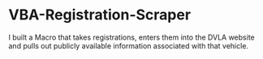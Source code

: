 # VBA-Registration-Scraper
I built a Macro that takes registrations, enters them into the DVLA website and pulls out publicly available information associated with that vehicle.
